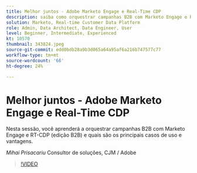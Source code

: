 ```yaml
---
title: Melhor juntos - Adobe Marketo Engage e Real-Time CDP
description: saiba como orquestrar campanhas B2B com Marketo Engage e RT-CDP (edição B2B)
solution: Marketo, Real-time Customer Data Platform
role: Admin, Data Architect, Data Engineer, User
level: Beginner, Intermediate, Experienced
kt: 10570
thumbnail: 343824.jpeg
source-git-commit: edd0bdb28a9b3d065a64a95af6a216b747577c77
workflow-type: tm+mt
source-wordcount: '66'
ht-degree: 24%

---
```


# Melhor juntos - Adobe Marketo Engage e Real-Time CDP

Nesta sessão, você aprenderá a orquestrar campanhas B2B com Marketo Engage e RT-CDP (edição B2B) e quais são os principais casos de uso e vantagens.

*Mihai Prisacariu* Consultor de soluções, CJM / Adobe

>[!VIDEO](https://video.tv.adobe.com/v/343824/?quality=12&learn=on)
